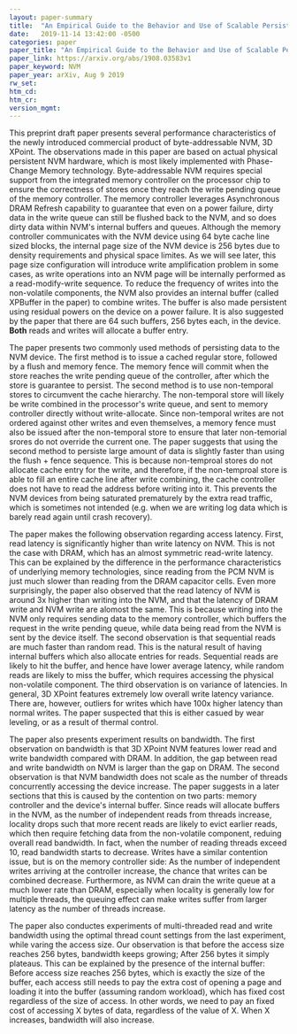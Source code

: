 ```yaml
---
layout: paper-summary
title:  "An Empirical Guide to the Behavior and Use of Scalable Persistent Memory"
date:   2019-11-14 13:42:00 -0500
categories: paper
paper_title: "An Empirical Guide to the Behavior and Use of Scalable Persistent Memory"
paper_link: https://arxiv.org/abs/1908.03583v1
paper_keyword: NVM
paper_year: arXiv, Aug 9 2019
rw_set:
htm_cd:
htm_cr:
version_mgmt:
---
```


This preprint draft paper presents several performance characteristics of the newly introduced commercial product of 
byte-addressable NVM, 3D XPoint. The observations made in this paper are based on actual physical persistent NVM hardware, 
which is most likely implemented with Phase-Change Memory technology. Byte-addressable NVM requires special support
from the integrated memory controller on the processor chip to ensure the correctness of stores once they reach
the write pending queue of the memory controller. The memory controller leverages Asynchronous DRAM Refresh capability
to guarantee that even on a power failure, dirty data in the write queue can still be flushed back to the NVM, and so does
dirty data within NVM's internal buffers and queues. Although the memory controller communicates with the NVM device
using 64 byte cache line sized blocks, the internal page size of the NVM device is 256 bytes due to density requirements
and physical space limites. As we will see later, this page size configuration will introduce write amplification
problem in some cases, as write operations into an NVM page will be internally performed as a read-modify-write sequence. 
To reduce the frequency of writes into the non-volatile components, the NVM also provides an internal buffer (called XPBuffer
in the paper) to combine writes. The buffer is also made persistent using residual powers on the device on a power failure. 
It is also suggested by the paper that there are 64 such buffers, 256 bytes each, in the device. **Both** reads and writes 
will allocate a buffer entry. 

The paper presents two commonly used methods of persisting data to the NVM device. The first method is to issue a cached
regular store, followed by a flush and memory fence. The memory fence will commit when the store reaches the write 
pending queue of the controller, after which the store is guarantee to persist. The second method is to use non-temporal
stores to circumvent the cache hierarchy. The non-temporal store will likely be write combined in the processor's write queue,
and sent to memory controller directly without write-allocate. Since non-temporal writes are not ordered against other
writes and even themselves, a memory fence must also be issued after the non-temporal store to ensure that later non-temorial
srores do not override the current one. The paper suggests that using the second method to persiste large amount of data 
is slightly faster than using the flush + fence sequence. This is because non-temproal stores do not allocate cache entry
for the write, and therefore, if the non-temproal store is able to fill an entire cache line after write combining,
the cache controller does not have to read the address before writing into it. This prevents the NVM devices from being
saturated prematurely by the extra read traffic, which is sometimes not intended (e.g. when we are writing log data
which is barely read again until crash recovery).

The paper makes the following observation regarding access latency. First, read latency is significantly higher than write
latency on NVM. This is not the case with DRAM, which has an almost symmetric read-write latency. This can be explained 
by the difference in the performance characteristics of underlying memory technologies, since reading from the PCM NVM
is just much slower than reading from the DRAM capacitor cells. Even more surprisingly, the paper also observed that 
the read latency of NVM is around 3x higher than writing into the NVM, and that the latency of DRAM write and NVM write
are alomost the same. This is because writing into the NVM only requires sending data to the memory controller, which buffers
the request in the write pending queue, while data being read from the NVM is sent by the device itself. The second observation
is that sequential reads are much faster than random read. This is the natural result of having internal buffers which
also allocate entries for reads. Sequential reads are likely to hit the buffer, and hence have lower average latency,
while random reads are likely to miss the buffer, which requires accessing the physical non-volatile component. The third
observation is on variance of latencies. In general, 3D XPoint features extremely low overall write latency variance. There 
are, however, outliers for writes which have 100x higher latency than normal writes. The paper suspected that this is either
casued by wear leveling, or as a result of thermal control.

The paper also presents experiment results on bandwidth. The first observation on bandwidth is that 3D XPoint NVM features
lower read and write bandwidth compared with DRAM. In addition, the gap between read and write bandwidth on NVM is larger
than the gap on DRAM. The second observation is that NVM bandwidth does not scale as the number of threads concurrently
accessing the device increase. The paper suggests in a later sections that this is caused by the contention on two parts:
memory controller and the device's internal buffer. Since reads will allocate buffers in the NVM, as the number of independent
reads from threads increase, locality drops such that more recent reads are likely to evict earlier reads, which then 
require fetching data from the non-volatile component, reduing overall read bandwidth. In fact, when the number of reading
threads exceed 10, read bandwidth starts to decrease. Writes have a similar contention issue, but is on the memory controller
side: As the number of independent writes arriving at the controller increase, the chance that writes can be combined decrease.
Furthermore, as NVM can drain the write queue at a much lower rate than DRAM, especially when locality is generally low
for multiple threads, the queuing effect can make writes suffer from larger latency as the number of threads increase.

The paper also conductes experiments of multi-threaded read and write bandwidth using the optimal thread count settings
from the last experiment, while varing the access size. Our observation is that before the access size reaches 256 bytes,
bandwidth keeps growing; After 256 bytes it simply plateaus. This can be explained by the presence of the internal buffer:
Before access size reaches 256 bytes, which is exactly the size of the buffer, each access still needs to pay the 
extra cost of opening a page and loading it into the buffer (assuming random workload), which has fixed cost regardless
of the size of access. In other words, we need to pay an fixed cost of accessing X bytes of data, regardless of the 
value of X. When X increases, bandwidth will also increase. 
